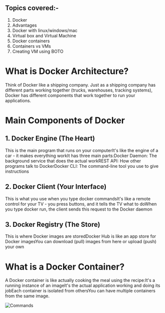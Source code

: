 ## Topics covered:-
1. Docker
2. Advantages
3. Docker with linux/windows/mac
4. Virtual box and Virtual Machine
5. Docker containers
6. Containers vs VMs
7. Creating VM using BOTO

# What is Docker Architecture?
Think of Docker like a shipping company. Just as a shipping company has different parts working together (trucks, warehouses, tracking systems), Docker has different components that work together to run your applications.
# Main Components of Docker
## 1. Docker Engine (The Heart)
This is the main program that runs on your computerIt's like the engine of a car - it makes everything workIt has three main parts:Docker Daemon: The background service that does the actual workREST API: How other programs talk to DockerDocker CLI: The command-line tool you use to give instructions
## 2. Docker Client (Your Interface)
This is what you use when you type docker commandsIt's like a remote control for your TV - you press buttons, and it tells the TV what to doWhen you type docker run, the client sends this request to the Docker daemon
## 3. Docker Registry (The Store)
This is where Docker images are storedDocker Hub is like an app store for Docker imagesYou can download (pull) images from here or upload (push) your own
# What is a Docker Container?
A Docker container is like actually cooking the meal using the recipe:It's a running instance of an imageIt's the actual application working and doing its jobEach container is isolated from othersYou can have multiple containers from the same image.

![Commands]("C:\Users\Shikha\OneDrive\Pictures\Screenshots\commands.png")
